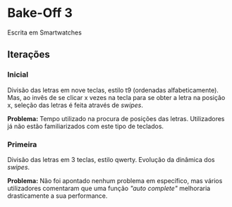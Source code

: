 # Bake-Off 3
Escrita em Smartwatches

## Iterações
### Inicial 
Divisão das letras em nove teclas, estilo t9 (ordenadas alfabeticamente). Mas, ao invês de se clicar x vezes na tecla para se obter a letra na posição x, seleção das letras é feita através de *swipes*.

**Problema:** Tempo utilizado na procura de posições das letras. Utilizadores já não estão familiarizados com este tipo de teclados.

### Primeira
Divisão das letras em 3 teclas, estilo qwerty. Evolução da dinâmica dos *swipes*.

**Problema:** Não foi apontado nenhum problema em específico, mas vários utilizadores comentaram que uma função *"auto complete"* melhoraria drasticamente a sua performance.
